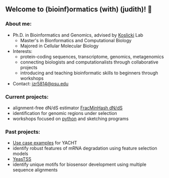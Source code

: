 ## Welcome to (bioinf)ormatics (with) (judith)! 👋

### About me:
- Ph.D. in Bioinformatics and Genomics, advised by [Koslicki](https://koslickilab.github.io/Koslicki-lab-PSU/) Lab 
  - Master's in Bionformatics and Computational Biology
  - Majored in Cellular Molecular Biology
- Interests:
  - protein-coding sequences, transcriptome, genomics, metagenomics
  - connecting biologists and computationalists through collaborative projects
  - introducing and teaching bioinformatic skills to beginners through workshops
- Contact: jzr5814@psu.edu

### Current projects:
- alignment-free dN/dS estimator [FracMinHash dN/dS](https://github.com/KoslickiLab/dnds-using-fmh/blob/dev_jzr2/src/) 
- identification for genomic regions under selection
- workshops focused on [python](https://github.com/bioinfwithjudith/PR-INBRE_Python_Workshop) and sketching programs

### Past projects:
- [Use case examples](https://github.com/KoslickiLab/YACHT/tree/main/use_case_examples) for YACHT
- identify robust features of mRNA degradation using feature selection models 
- [YeasTSS](http://www.yeastss.org)
- identify unique motifs for biosensor development using multiple sequence alignments
<!--
### :hammer_and_pick: Tech stack
![python](https://img.shields.io/badge/-python-grey?style=for-the-badge&logo=python&logoColor=white&labelColor=blue)
![R](https://img.shields.io/badge/-R-grey?style=for-the-badge&logo=R&logoColor=white&labelColor=blue)
![bash](https://img.shields.io/badge/-Bash-grey?style=for-the-badge&logo=Linux&logoColor=white&labelColor=blue)
<br>
![git](https://img.shields.io/badge/-git-grey?style=for-the-badge&logo=git&logoColor=white&labelColor=blue)
![Github](https://img.shields.io/badge/-github-grey?style=for-the-badge&logo=Github&logoColor=white&labelColor=blue)
<br>
![Markdown](https://img.shields.io/badge/-markdown-grey?style=for-the-badge&logo=markdown&logoColor=white&labelColor=blue)
![sourmash](https://img.shields.io/badge/-markdown-grey?style=for-the-badge&logo=markdown&logoColor=white&labelColor=blue)
-->
